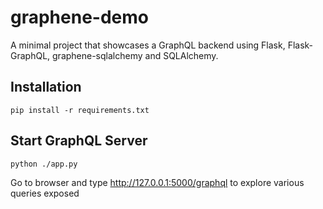 # graphene-demo

A minimal project that showcases a GraphQL backend using Flask, Flask-GraphQL, graphene-sqlalchemy and SQLAlchemy.

## Installation

```shell script
pip install -r requirements.txt
```

## Start GraphQL Server
```shell script
python ./app.py
```

Go to browser and type http://127.0.0.1:5000/graphql to explore various queries exposed

 

